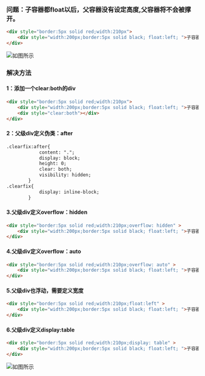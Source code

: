 ### 问题：子容器都float以后，父容器没有设定高度,父容器将不会被撑开。
```html
<div style="border:5px solid red;width:210px">
    <div style="width:200px;border:5px solid black; float:left; ">子容器</div>
</div>
```
![如图所示](http://upload-images.jianshu.io/upload_images/3229842-0b2515823fb221da.png?imageMogr2/auto-orient/strip%7CimageView2/2/w/1240)
### 解决方法
#### 1：添加一个clear:both的div
```html
<div style="border:5px solid red;width:210px">
    <div style="width:200px;border:5px solid black; float:left; ">子容器</div>
    <div style="clear:both"></div>
</div>
```
#### 2：父级div定义伪类：after
```html
.clearfix:after{
            content: ".";
            display: block;
            height: 0;
            clear: both;
            visibility: hidden;
        }
.clearfix{
            display: inline-block;
        }
```
#### 3.父级div定义overflow：hidden
```html
<div style="border:5px solid red;width:210px;overflow: hidden" >
    <div style="width:200px;border:5px solid black; float:left; ">子容器</div>
</div>
```
#### 4.父级div定义overflow：auto
```html
<div style="border:5px solid red;width:210px;overflow: auto" >
    <div style="width:200px;border:5px solid black; float:left; ">子容器</div>
</div>
```
#### 5.父级div也浮动，需要定义宽度
```html
<div style="border:5px solid red;width:210px;float:left" >
    <div style="width:200px;border:5px solid black; float:left; ">子容器</div>
</div>
```
#### 6.父级div定义display:table
```html
<div style="border:5px solid red;width:210px;display: table" >
    <div style="width:200px;border:5px solid black; float:left; ">子容器</div>
</div>
```
![如图所示](http://upload-images.jianshu.io/upload_images/3229842-78ea08d6fa624d4a.png?imageMogr2/auto-orient/strip%7CimageView2/2/w/1240)

